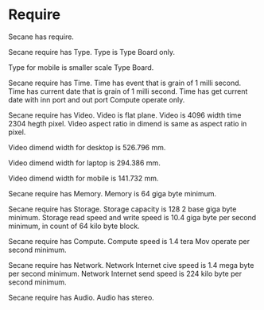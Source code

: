 # Require

Secane has require.

Secane require has Type.
Type is Type Board only.

Type for mobile is smaller scale Type Board.

Secane require has Time.
Time has event that is grain of 1 milli second.
Time has current date that is grain of 1 milli second.
Time has get current date with inn port and out port Compute operate only.

Secane require has Video.
Video is flat plane.
Video is 4096 width time 2304 hegth pixel.
Video aspect ratio in dimend is same as aspect ratio in pixel.

Video dimend width for desktop is 526.796 mm.

Video dimend width for laptop is 294.386 mm.

Video dimend width for mobile is 141.732 mm.

Secane require has Memory.
Memory is 64 giga byte minimum.

Secane require has Storage.
Storage capacity is 128 2 base giga byte minimum.
Storage read speed and write speed is 10.4 giga byte per second minimum,
in count of 64 kilo byte block.

Secane require has Compute.
Compute speed is 1.4 tera Mov operate per second minimum.

Secane require has Network.
Network Internet cive speed is 1.4 mega byte per second minimum.
Network Internet send speed is 224 kilo byte per second minimum.

Secane require has Audio.
Audio has stereo.
